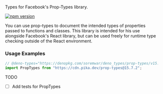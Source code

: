 Types for Facebook's Prop-Types library.

[![npm version](https://img.shields.io/npm/v/prop-types.svg?style=flat)](https://www.npmjs.com/package/prop-types)

You can use prop-types to document the intended types of properties passed to
functions and classes. This library is intended for his use alongside Facebook's
React library, but can be used freely for runtime type checking outside of the
React environment.

### Usage Examples

```typescript
// @deno-types="https://denopkg.com/soremwar/deno_types/prop-types/v15.7.2/prop-types.d.ts"
import PropTypes from "https://cdn.pika.dev/prop-types@15.7.2";
```

TODO
- [ ] Add tests for PropTypes